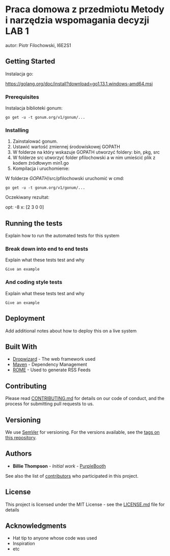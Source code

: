 # Praca domowa z przedmiotu Metody i narzędzia wspomagania decyzji LAB 1

autor: Piotr Filochowski, I6E2S1

## Getting Started

Instalacja go:

https://golang.org/doc/install?download=go1.13.1.windows-amd64.msi


### Prerequisites

Instalacja biblioteki gonum:

```
go get -u -t gonum.org/v1/gonum/...
```

### Installing

1. Zainstalować gonum.
2. Ustawić wartość zmiennej środowiskowej GOPATH
3. W folderze na który wskazuje GOPATH utworzyć foldery: bin, pkg, src
4. W folderze src utworzyć folder pfilochowski a w nim umieścić plik z kodem źródłowym min1.go
5. Kompilacja i uruchomienie:

W folderze $GOPATH$/src/pfilochowski uruchomić w cmd:
```
go get -u -t gonum.org/v1/gonum/...
```

Oczekiwany rezultat:

opt: -8
x: [2 3 0 0]


## Running the tests

Explain how to run the automated tests for this system

### Break down into end to end tests

Explain what these tests test and why

```
Give an example
```

### And coding style tests

Explain what these tests test and why

```
Give an example
```

## Deployment

Add additional notes about how to deploy this on a live system

## Built With

* [Dropwizard](http://www.dropwizard.io/1.0.2/docs/) - The web framework used
* [Maven](https://maven.apache.org/) - Dependency Management
* [ROME](https://rometools.github.io/rome/) - Used to generate RSS Feeds

## Contributing

Please read [CONTRIBUTING.md](https://gist.github.com/PurpleBooth/b24679402957c63ec426) for details on our code of conduct, and the process for submitting pull requests to us.

## Versioning

We use [SemVer](http://semver.org/) for versioning. For the versions available, see the [tags on this repository](https://github.com/your/project/tags). 

## Authors

* **Billie Thompson** - *Initial work* - [PurpleBooth](https://github.com/PurpleBooth)

See also the list of [contributors](https://github.com/your/project/contributors) who participated in this project.

## License

This project is licensed under the MIT License - see the [LICENSE.md](LICENSE.md) file for details

## Acknowledgments

* Hat tip to anyone whose code was used
* Inspiration
* etc
